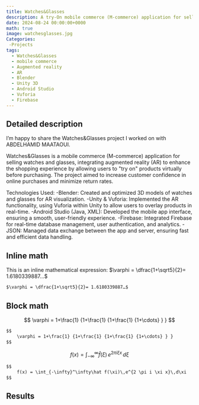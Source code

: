 ```yaml
---
title: Watches&Glasses
description: A try-On mobile commerce (M-commerce) application for selling watches and glasses
date: 2024-08-24 00:00:00+0000
math: true
image: watchesglasses.jpg
Categories: 
 -Projects
tags: 
  - Watches&Glasses
  - mobile commerce
  - Augmented reality
  - AR
  - Blender
  - Unity 3D
  - Android Studio
  - Vuforia
  - Firebase
---
```

## Detailed description

I’m happy to share the Watches&Glasses project I worked on with ABDELHAMID MAATAOUI.

Watches&Glasses is a mobile commerce (M-commerce) application for selling watches and glasses, integrating augmented reality (AR) to enhance the shopping experience by allowing users to "try on" products virtually before purchasing. The project aimed to increase customer confidence in online purchases and minimize return rates.

Technologies Used:
-Blender: Created and optimized 3D models of watches and glasses for AR visualization.
-Unity & Vuforia: Implemented the AR functionality, using Vuforia within Unity to allow users to overlay products in real-time.
-Android Studio (Java, XML): Developed the mobile app interface, ensuring a smooth, user-friendly experience.
-Firebase: Integrated Firebase for real-time database management, user authentication, and analytics.
-JSON: Managed data exchange between the app and server, ensuring fast and efficient data handling.
## Inline math

This is an inline mathematical expression: $\varphi = \dfrac{1+\sqrt5}{2}= 1.6180339887…$

```markdown
$\varphi = \dfrac{1+\sqrt5}{2}= 1.6180339887…$
```

## Block math

$$
    \varphi = 1+\frac{1} {1+\frac{1} {1+\frac{1} {1+\cdots} } } 
$$

```markdown
$$
    \varphi = 1+\frac{1} {1+\frac{1} {1+\frac{1} {1+\cdots} } } 
$$
```

$$
    f(x) = \int_{-\infty}^\infty\hat f(\xi)\,e^{2 \pi i \xi x}\,d\xi
$$

```markdown
$$
    f(x) = \int_{-\infty}^\infty\hat f(\xi)\,e^{2 \pi i \xi x}\,d\xi
$$
```
## Results